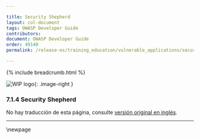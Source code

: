 ```yaml
---

title: Security Shepherd
layout: col-document
tags: OWASP Developer Guide
contributors:
document: OWASP Developer Guide
order: 49140
permalink: /release-es/training_education/vulnerable_applications/security_shepherd/

---
```


{% include breadcrumb.html %}

<style type="text/css">
.image-right {
  height: 180px;
  display: block;
  margin-left: auto;
  margin-right: auto;
  float: right;
}
</style>

![WIP logo](../../../assets/images/dg_wip.png "Work in progress"){: .image-right }

### 7.1.4 Security Shepherd

No hay traducción de esta página, consulte [versión original en inglés][release090104].

----

[release090104]: https://github.com/OWASP/www-project-developer-guide/blob/main/release/09-training-education/01-vulnerable-apps/04-security-shepherd.md

\newpage
